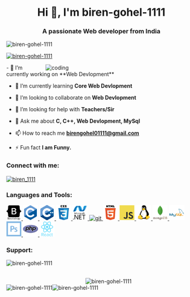 <h1 align="center">Hi 👋, I'm biren-gohel-1111</h1>
<h3 align="center">A passionate Web developer from India</h3>


<p align="left"> <img src="https://komarev.com/ghpvc/?username=biren-gohel-1111&label=Profile%20views&color=0e75b6&style=flat" alt="biren-gohel-1111" /> </p>

<p align="left"> <a href="https://github.com/ryo-ma/github-profile-trophy"><img src="https://github-profile-trophy.vercel.app/?username=biren-gohel-1111" alt="biren-gohel-1111" /></a> </p>

<img align="right" alt="coding" width="400" src="https://www.icegif.com/wp-content/uploads/2022/01/icegif-180.gif">
- 🔭 I’m currently working on **Web Devlopment**

- 🌱 I’m currently learning **Core Web Devlopment**

- 👯 I’m looking to collaborate on **Web Devlopment**

- 🤝 I’m looking for help with **Teachers/Sir**

- 💬 Ask me about **C, C++, Web Devlopment, MySql**

- 📫 How to reach me **birengohel01111@gmail.com**

- ⚡ Fun fact **I am Funny.**

<h3 align="left">Connect with me:</h3>
<p align="left">
<a href="https://instagram.com/biren_1111" target="blank"><img align="center" src="https://raw.githubusercontent.com/rahuldkjain/github-profile-readme-generator/master/src/images/icons/Social/instagram.svg" alt="biren_1111" height="30" width="40" /></a>
</p>

<h3 align="left">Languages and Tools:</h3>
<p align="left"> <a href="https://getbootstrap.com" target="_blank" rel="noreferrer"> <img src="https://raw.githubusercontent.com/devicons/devicon/master/icons/bootstrap/bootstrap-plain-wordmark.svg" alt="bootstrap" width="40" height="40"/> </a> <a href="https://www.cprogramming.com/" target="_blank" rel="noreferrer"> <img src="https://raw.githubusercontent.com/devicons/devicon/master/icons/c/c-original.svg" alt="c" width="40" height="40"/> </a> <a href="https://www.w3schools.com/cpp/" target="_blank" rel="noreferrer"> <img src="https://raw.githubusercontent.com/devicons/devicon/master/icons/cplusplus/cplusplus-original.svg" alt="cplusplus" width="40" height="40"/> </a> <a href="https://www.w3schools.com/css/" target="_blank" rel="noreferrer"> <img src="https://raw.githubusercontent.com/devicons/devicon/master/icons/css3/css3-original-wordmark.svg" alt="css3" width="40" height="40"/> </a> <a href="https://dotnet.microsoft.com/" target="_blank" rel="noreferrer"> <img src="https://raw.githubusercontent.com/devicons/devicon/master/icons/dot-net/dot-net-original-wordmark.svg" alt="dotnet" width="40" height="40"/> </a> <a href="https://git-scm.com/" target="_blank" rel="noreferrer"> <img src="https://www.vectorlogo.zone/logos/git-scm/git-scm-icon.svg" alt="git" width="40" height="40"/> </a> <a href="https://www.w3.org/html/" target="_blank" rel="noreferrer"> <img src="https://raw.githubusercontent.com/devicons/devicon/master/icons/html5/html5-original-wordmark.svg" alt="html5" width="40" height="40"/> </a> <a href="https://developer.mozilla.org/en-US/docs/Web/JavaScript" target="_blank" rel="noreferrer"> <img src="https://raw.githubusercontent.com/devicons/devicon/master/icons/javascript/javascript-original.svg" alt="javascript" width="40" height="40"/> </a> <a href="https://www.linux.org/" target="_blank" rel="noreferrer"> <img src="https://raw.githubusercontent.com/devicons/devicon/master/icons/linux/linux-original.svg" alt="linux" width="40" height="40"/> </a> <a href="https://www.mongodb.com/" target="_blank" rel="noreferrer"> <img src="https://raw.githubusercontent.com/devicons/devicon/master/icons/mongodb/mongodb-original-wordmark.svg" alt="mongodb" width="40" height="40"/> </a> <a href="https://www.mysql.com/" target="_blank" rel="noreferrer"> <img src="https://raw.githubusercontent.com/devicons/devicon/master/icons/mysql/mysql-original-wordmark.svg" alt="mysql" width="40" height="40"/> </a> <a href="https://www.photoshop.com/en" target="_blank" rel="noreferrer"> <img src="https://raw.githubusercontent.com/devicons/devicon/master/icons/photoshop/photoshop-line.svg" alt="photoshop" width="40" height="40"/> </a> <a href="https://www.php.net" target="_blank" rel="noreferrer"> <img src="https://raw.githubusercontent.com/devicons/devicon/master/icons/php/php-original.svg" alt="php" width="40" height="40"/> </a> <a href="https://reactjs.org/" target="_blank" rel="noreferrer"> <img src="https://raw.githubusercontent.com/devicons/devicon/master/icons/react/react-original-wordmark.svg" alt="react" width="40" height="40"/> </a> </p>

<h3 align="left">Support:</h3>
<p><a href="https://www.buymeacoffee.com/biren-gohel-1111"> <img align="left" src="https://cdn.buymeacoffee.com/buttons/v2/default-yellow.png" height="50" width="210" alt="biren-gohel-1111" /></a></p><br><br>

<p><img align="left" width="50%" src="https://github-readme-stats.vercel.app/api/top-langs?username=biren-gohel-1111&show_icons=true&locale=en&layout=compact" alt="biren-gohel-1111" /></p>
<p><img align="left" src="https://github-readme-stats.vercel.app/api?username=biren-gohel-1111&show_icons=true&locale=en" alt="biren-gohel-1111" /></p>
<p><img align="left" src="https://github-readme-streak-stats.herokuapp.com/?user=biren-gohel-1111&" alt="biren-gohel-1111" /></p>

